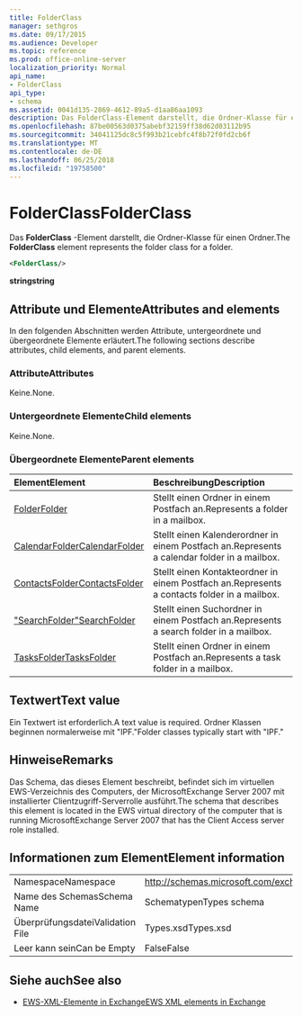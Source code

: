 ```yaml
---
title: FolderClass
manager: sethgros
ms.date: 09/17/2015
ms.audience: Developer
ms.topic: reference
ms.prod: office-online-server
localization_priority: Normal
api_name:
- FolderClass
api_type:
- schema
ms.assetid: 0041d135-2869-4612-89a5-d1aa86aa1093
description: Das FolderClass-Element darstellt, die Ordner-Klasse für einen Ordner.
ms.openlocfilehash: 87be00563d0375abebf32159ff38d62d03112b95
ms.sourcegitcommit: 34041125dc8c5f993b21cebfc4f8b72f0fd2cb6f
ms.translationtype: MT
ms.contentlocale: de-DE
ms.lasthandoff: 06/25/2018
ms.locfileid: "19758500"
---
```

# <a name="folderclass"></a><span data-ttu-id="df426-103">FolderClass</span><span class="sxs-lookup"><span data-stu-id="df426-103">FolderClass</span></span>

<span data-ttu-id="df426-104">Das **FolderClass** -Element darstellt, die Ordner-Klasse für einen Ordner.</span><span class="sxs-lookup"><span data-stu-id="df426-104">The **FolderClass** element represents the folder class for a folder.</span></span> 
  
```xml
<FolderClass/>
```

 <span data-ttu-id="df426-105">**string**</span><span class="sxs-lookup"><span data-stu-id="df426-105">**string**</span></span>
## <a name="attributes-and-elements"></a><span data-ttu-id="df426-106">Attribute und Elemente</span><span class="sxs-lookup"><span data-stu-id="df426-106">Attributes and elements</span></span>

<span data-ttu-id="df426-107">In den folgenden Abschnitten werden Attribute, untergeordnete und übergeordnete Elemente erläutert.</span><span class="sxs-lookup"><span data-stu-id="df426-107">The following sections describe attributes, child elements, and parent elements.</span></span>
  
### <a name="attributes"></a><span data-ttu-id="df426-108">Attribute</span><span class="sxs-lookup"><span data-stu-id="df426-108">Attributes</span></span>

<span data-ttu-id="df426-109">Keine.</span><span class="sxs-lookup"><span data-stu-id="df426-109">None.</span></span>
  
### <a name="child-elements"></a><span data-ttu-id="df426-110">Untergeordnete Elemente</span><span class="sxs-lookup"><span data-stu-id="df426-110">Child elements</span></span>

<span data-ttu-id="df426-111">Keine.</span><span class="sxs-lookup"><span data-stu-id="df426-111">None.</span></span>
  
### <a name="parent-elements"></a><span data-ttu-id="df426-112">Übergeordnete Elemente</span><span class="sxs-lookup"><span data-stu-id="df426-112">Parent elements</span></span>

|<span data-ttu-id="df426-113">**Element**</span><span class="sxs-lookup"><span data-stu-id="df426-113">**Element**</span></span>|<span data-ttu-id="df426-114">**Beschreibung**</span><span class="sxs-lookup"><span data-stu-id="df426-114">**Description**</span></span>|
|:-----|:-----|
|[<span data-ttu-id="df426-115">Folder</span><span class="sxs-lookup"><span data-stu-id="df426-115">Folder</span></span>](folder.md) <br/> |<span data-ttu-id="df426-116">Stellt einen Ordner in einem Postfach an.</span><span class="sxs-lookup"><span data-stu-id="df426-116">Represents a folder in a mailbox.</span></span>  <br/> |
|[<span data-ttu-id="df426-117">CalendarFolder</span><span class="sxs-lookup"><span data-stu-id="df426-117">CalendarFolder</span></span>](calendarfolder.md) <br/> |<span data-ttu-id="df426-118">Stellt einen Kalenderordner in einem Postfach an.</span><span class="sxs-lookup"><span data-stu-id="df426-118">Represents a calendar folder in a mailbox.</span></span>  <br/> |
|[<span data-ttu-id="df426-119">ContactsFolder</span><span class="sxs-lookup"><span data-stu-id="df426-119">ContactsFolder</span></span>](contactsfolder.md) <br/> |<span data-ttu-id="df426-120">Stellt einen Kontakteordner in einem Postfach an.</span><span class="sxs-lookup"><span data-stu-id="df426-120">Represents a contacts folder in a mailbox.</span></span>  <br/> |
|[<span data-ttu-id="df426-121">"SearchFolder"</span><span class="sxs-lookup"><span data-stu-id="df426-121">SearchFolder</span></span>](searchfolder.md) <br/> |<span data-ttu-id="df426-122">Stellt einen Suchordner in einem Postfach an.</span><span class="sxs-lookup"><span data-stu-id="df426-122">Represents a search folder in a mailbox.</span></span>  <br/> |
|[<span data-ttu-id="df426-123">TasksFolder</span><span class="sxs-lookup"><span data-stu-id="df426-123">TasksFolder</span></span>](tasksfolder.md) <br/> |<span data-ttu-id="df426-124">Stellt einen Ordner in einem Postfach an.</span><span class="sxs-lookup"><span data-stu-id="df426-124">Represents a task folder in a mailbox.</span></span>  <br/> |
   
## <a name="text-value"></a><span data-ttu-id="df426-125">Textwert</span><span class="sxs-lookup"><span data-stu-id="df426-125">Text value</span></span>

<span data-ttu-id="df426-126">Ein Textwert ist erforderlich.</span><span class="sxs-lookup"><span data-stu-id="df426-126">A text value is required.</span></span> <span data-ttu-id="df426-127">Ordner Klassen beginnen normalerweise mit "IPF."</span><span class="sxs-lookup"><span data-stu-id="df426-127">Folder classes typically start with "IPF."</span></span>
  
## <a name="remarks"></a><span data-ttu-id="df426-128">Hinweise</span><span class="sxs-lookup"><span data-stu-id="df426-128">Remarks</span></span>

<span data-ttu-id="df426-129">Das Schema, das dieses Element beschreibt, befindet sich im virtuellen EWS-Verzeichnis des Computers, der MicrosoftExchange Server 2007 mit installierter Clientzugriff-Serverrolle ausführt.</span><span class="sxs-lookup"><span data-stu-id="df426-129">The schema that describes this element is located in the EWS virtual directory of the computer that is running MicrosoftExchange Server 2007 that has the Client Access server role installed.</span></span>
  
## <a name="element-information"></a><span data-ttu-id="df426-130">Informationen zum Element</span><span class="sxs-lookup"><span data-stu-id="df426-130">Element information</span></span>

|||
|:-----|:-----|
|<span data-ttu-id="df426-131">Namespace</span><span class="sxs-lookup"><span data-stu-id="df426-131">Namespace</span></span>  <br/> |http://schemas.microsoft.com/exchange/services/2006/types  <br/> |
|<span data-ttu-id="df426-132">Name des Schemas</span><span class="sxs-lookup"><span data-stu-id="df426-132">Schema Name</span></span>  <br/> |<span data-ttu-id="df426-133">Schematypen</span><span class="sxs-lookup"><span data-stu-id="df426-133">Types schema</span></span>  <br/> |
|<span data-ttu-id="df426-134">Überprüfungsdatei</span><span class="sxs-lookup"><span data-stu-id="df426-134">Validation File</span></span>  <br/> |<span data-ttu-id="df426-135">Types.xsd</span><span class="sxs-lookup"><span data-stu-id="df426-135">Types.xsd</span></span>  <br/> |
|<span data-ttu-id="df426-136">Leer kann sein</span><span class="sxs-lookup"><span data-stu-id="df426-136">Can be Empty</span></span>  <br/> |<span data-ttu-id="df426-137">False</span><span class="sxs-lookup"><span data-stu-id="df426-137">False</span></span>  <br/> |
   
## <a name="see-also"></a><span data-ttu-id="df426-138">Siehe auch</span><span class="sxs-lookup"><span data-stu-id="df426-138">See also</span></span>



- [<span data-ttu-id="df426-139">EWS-XML-Elemente in Exchange</span><span class="sxs-lookup"><span data-stu-id="df426-139">EWS XML elements in Exchange</span></span>](ews-xml-elements-in-exchange.md)


